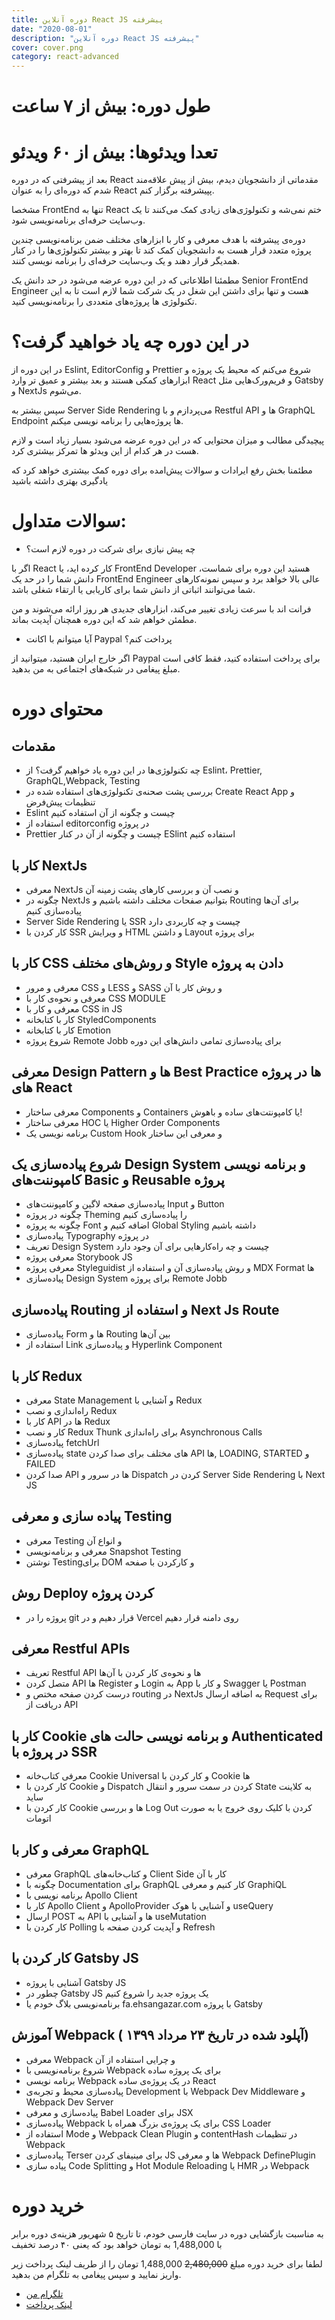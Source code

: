 ```yaml
---
title: دوره آنلاین React JS پیشرفته
date: "2020-08-01"
description: "دوره آنلاین React JS پیشرفته"
cover: cover.png
category: react-advanced
---
```


# طول دوره: بیش از ۷ ساعت

# تعدا ویدئو‌ها: بیش از ۶۰ ویدئو

بعد از پیشرفتی که در دوره React مقدماتی از دانشجویان دیدم، بیش از پیش علاقه‌مند شدم که دوره‌ای را به عنوان React پپیشرفته برگزار کنم.

مشخصا FrontEnd تنها به React ختم نمی‌شه و تکنولوژی‌های زیادی کمک می‌کنند تا یک وب‌سایت حرفه‌ای برنامه‌نویسی شود.

دوره‌ی پیشرفته با هدف معرفی و کار با ابزار‌های مختلف ضمن برنامه‌نویسی چندین پروژه متعدد قرار هست به دانشجویان کمک کند تا بهتر و بیشتر تکنولوژی‌ها را در کنار همدیگر قرار دهند و یک وب‌سایت حرفه‌ای را برنامه نویسی کنند.

مطمئنا اطلاعاتی که در این دوره عرضه می‌شود در حد دانش یک Senior FrontEnd Engineer هست و تنها برای داشتن این شغل در یک شرکت شما لازم است تا به این تکنولوژی ها پروژه‌های متعددی را برنامه‌نویسی کنید.


# در این دوره چه یاد خواهید گرفت؟
در این دوره از Eslint, EditorConfig و Prettier شروع می‌کنم که محیط یک پروژه و ابزار‌های کمکی هستند و بعد بیشتر و عمیق تر وارد React و فریم‌ورک‌هایی مثل Gatsby و NextJs می‌شوم.

سپس بیشتر به Server Side Rendering می‌پردازم و با Restful API ها و GraphQL Endpoint ها پروژه‌هایی را برنامه نویسی میکنم.

پیچیدگی مطالب و میزان محتوایی که در این دوره عرضه می‌شود بسیار زیاد است و لازم هست در هر کدام از این ویدئو ها تمرکز بیشتری کرد. 

مطئمنا بخش رفع ایرادات و سوالات پیش‌امده برای دوره کمک بیشتری خواهد کرد که یادگیری بهتری داشته باشید

# سوالات متداول:
* چه پیش‌ نیازی برای شرکت در دوره لازم است؟

اگر با React کار کرده اید، یا FrontEnd Developer هستید این دوره برای شماست، دانش شما را در حد یک FrontEnd Engineer عالی بالا خواهد برد و سپس نمونه‌کار‌های شما می‌توانند اثباتی از دانش شما برای کاریابی یا ارتقاء شغلی باشد.

فرانت اند با سرعت زیادی تغییر می‌کند، ابزار‌های جدیدی هر روز ارائه می‌شوند و من مطمئن خواهم شد که این دوره همچنان آپدیت بماند.

* آیا میتوانم با اکانت Paypal پرداخت کنم؟

اگر خارج ایران هستید، میتوانید از Paypal برای پرداخت استفاده کنید، فقط کافی است مبلغ پیغامی در شبکه‌های اجتماعی به من بدهید.

# محتوای دوره

## مقدمات
- چه تکنولوژی‌ها در این دوره یاد خواهیم گرفت؟ از Eslint، Prettier, GraphQL,Webpack, Testing
- بررسی پشت صحنه‌ی تکنولوژی‌های استفاده شده در Create React App و تنظیمات پیش‌فرض
- Eslint چیست و چگونه از آن استفاده کنیم
- استفاده از editorconfig در پروژه
- Prettier چیست و چگونه از آن در کنار ESlint استفاده کنیم

## کار با NextJs
- معرفی NextJs و نصب آن و بررسی کارهای پشت زمینه آن
- چگونه در NextJs بتوانیم صفحات مختلف داشته باشیم و Routing برای آن‌ها پیاده‌سازی کنیم
- Server Side Rendering یا SSR چیست و چه کاربردی دارد
- کار کردن با SSR و ویرایش HTML و داشتن Layout برای پروژه

## کار با CSS و روش‌های مختلف Style دادن به پروژه
- معرفی و مرور CSS و LESS و SASS و روش کار با آن
- معرفی و نحوه‌ی کار با CSS MODULE
- معرفی و کار با CSS in JS
- کار با کتابخانه StyledComponents
- کار با کتابخانه Emotion
- شروع پروژه Remote Jobb برای پیاده‌سازی تمامی دانش‌های این ‌دوره

## معرفی Design Pattern ها و Best Practice ها در پروژه های React
- معرفی ساختار Components و Containers یا کامپونتت‌های ساده و باهوش!
- معرفی ساختار HOC یا Higher Order Components
- برنامه نویسی یک Custom Hook و معرفی این ساختار

## شروع پیاده‌سازی یک Design System و برنامه ‌نویسی کامپوننت‌های Basic و Reusable پروژه
- پیاده‌سازی صفحه لاگین و کامپوننت‌های Input و ‌Button
- چگونه در پروژه Theming را پیاده‌سازی کنیم
- چگونه به پروژه Font اضافه کنیم و Global Styling داشته باشیم
- پیاده‌سازی Typography در پروژه
- تعریف Design System چیست و چه راه‌کارهایی برای آن وجود دارد
- معرفی پروژه Storybook JS
- معرفی پروژه Styleguidist و روش پیاده‌سازی آن و استفاده از MDX Format ها
- پیاده‌سازی Design System برای پروژه Remote Jobb

## پیاده‌سازی Routing و استفاده از Next Js Route
- پیاده‌سازی Form ها و Routing بین آن‌ها
- استفاده از Link و پیاده‌سازی Hyperlink Component

## کار با Redux
- معرفی State Management و آشنایی با Redux
- راه‌اندازی و نصب Redux
- کار با API ها در Redux
- کار و نصب Redux Thunk برای راه‌اندازی Asynchronous Calls
- پیاده‌سازی fetchUrl
- پیاده‌سازی state های مختلف برای صدا کردن API ها, LOADING, STARTED و FAILED
- صدا کردن API ها در سرور و Dispatch کردن در Server Side Rendering با Next JS

## پیاده ‌سازی و معرفی Testing
- معرفی Testing و انواع آن
- معرفی و برنامه‌نویسی Snapshot Testing
- نوشتن Testingبرای DOM و کارکردن با صفحه

## روش Deploy کردن پروژه
- پروژه را در git قرار دهیم و در Vercel روی دامنه قرار دهیم

## معرفی Restful APIs
- تعریف Restful API ها و نحوه‌ی کار کردن با آن‌ها
- متصل کردن API ها Register و Login به App و کار با Swagger یا Postman
- درست کردن صفحه مختص و routing در NextJs به اضافه ارسال Request برای دریافت از API

## کار با Cookie و برنامه نویسی حالت های Authenticated در پروژه با SSR
- معرفی کتاب‌خانه Cookie Universal و کار کردن با Cookie ها
- کار کردن با Cookie و Dispatch کردن در سمت سرور و انتقال State به کلاینت ساید
- کار کردن با Cookie ها و بررسی Log Out کردن با کلیک روی خروج یا به صورت اتومات

## معرفی و کار با GraphQL
- معرفی GraphQL و کتاب‌خانه‌های Client Side کار با آن
- چگونه با Documentation برای GraphQL کار کنیم و معرفی GraphiQL
- برنامه نویسی با Apollo Client
- کار با Apollo Client و ApolloProvider و آشنایی با هوک useQuery
- ارسال POST به API ها و آشنایی با useMutation
- کار کردن با Polling و آپدیت کردن صفحه با Refresh

## کار کردن با Gatsby JS
- آشنایی با پروژه Gatsby JS
- چطور در Gatsby JS یک پروژه جدید را شروع کنیم
- برنامه‌نویسی بلاگ خودم یا fa.ehsangazar.com با پروژه Gatsby

## آموزش Webpack <span className="red">( آپلود شده در تاریخ ۲۳ مرداد ۱۳۹۹)</span>
- معرفی Webpack و چرایی استفاده‌ از آن
- شروع برنامه‌نویسی با Webpack برای یک پروژه‌ ساده
- برنامه نویسی Webpack در یک پروژه‌ی ساده React
- پیاده‌سازی محیط و تجربه‌ی Development با Webpack Dev Middleware و Webpack Dev Server
- پیاده‌سازی و معرفی Babel Loader برای JSX
- پیاده‌سازی Webpack برای یک پروژه‌ی بزرگ همراه با CSS Loader
- استفاده از Mode و Webpack Clean Plugin و contentHash در تنظیمات Webpack
- پیاده‌سازی Terser برای مینیفای کردن JS ها و معرفی Webpack DefinePlugin
- پیاده سازی Code Splitting و Hot Module Reloading یا HMR در Webpack


# خرید دوره

<div className="alert">
 به مناسبت بازگشایی دوره در سایت فارسی خودم، تا تاریخ ۵ شهریور هزینه‌ی دوره برابر با 1,488,000  به تومان خواهد بود که یعنی ۴۰ درصد تخفیف
</div>

لطفا برای خرید دوره مبلغ
<strike>2,480,000</strike>
1,488,000
 تومان را از طریف لینک پرداخت زیر واریز نمایید و سپس پیغامی به تلگرام من بدهید.
 
- [تلگرام من](https://t.me/ehsangazar)
- [لینک پرداخت](https://me.pay.ir/ehsangazar)